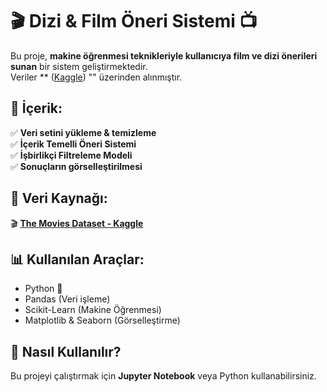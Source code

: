 # 🎬 Dizi & Film Öneri Sistemi 📺  

Bu proje, **makine öğrenmesi teknikleriyle kullanıcıya film ve dizi önerileri sunan** bir sistem geliştirmektedir.  
Veriler ** ([Kaggle](https://www.kaggle.com)) "" üzerinden alınmıştır.  

## 📌 İçerik:  
✅ **Veri setini yükleme & temizleme**  
✅ **İçerik Temelli Öneri Sistemi**  
✅ **İşbirlikçi Filtreleme Modeli**  
✅ **Sonuçların görselleştirilmesi**  

## 📂 Veri Kaynağı:  
🎬 **[The Movies Dataset - Kaggle](https://www.kaggle.com/datasets/rounakbanik/the-movies-dataset)**  

## 📊 Kullanılan Araçlar:  
- Python 🐍  
- Pandas (Veri işleme)  
- Scikit-Learn (Makine Öğrenmesi)  
- Matplotlib & Seaborn (Görselleştirme)  

## 🚀 Nasıl Kullanılır?  
Bu projeyi çalıştırmak için **Jupyter Notebook** veya Python kullanabilirsiniz.  
